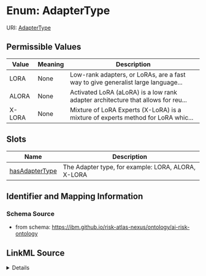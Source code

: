 # Enum: AdapterType



URI: [AdapterType](AdapterType.md)

## Permissible Values

| Value | Meaning | Description |
| --- | --- | --- |
| LORA | None | Low-rank adapters, or LoRAs, are a fast way to give generalist large language... |
| ALORA | None | Activated LoRA (aLoRA) is a low rank adapter architecture that allows for reu... |
| X-LORA | None | Mixture of LoRA Experts (X-LoRA) is a mixture of experts method for LoRA whic... |




## Slots

| Name | Description |
| ---  | --- |
| [hasAdapterType](hasAdapterType.md) | The Adapter type, for example: LORA, ALORA, X-LORA |






## Identifier and Mapping Information







### Schema Source


* from schema: https://ibm.github.io/risk-atlas-nexus/ontology/ai-risk-ontology






## LinkML Source

<details>
```yaml
name: AdapterType
from_schema: https://ibm.github.io/risk-atlas-nexus/ontology/ai-risk-ontology
rank: 1000
permissible_values:
  LORA:
    text: LORA
    description: Low-rank adapters, or LoRAs, are a fast way to give generalist large
      language models targeted knowledge and skills so they can do things like summarize
      IT manuals or rate the accuracy of their own answers. LoRA reduces the number
      of trainable parameters by learning pairs of rank-decompostion matrices while
      freezing the original weights. This vastly reduces the storage requirement for
      large language models adapted to specific tasks and enables efficient task-switching
      during deployment all without introducing inference latency. LoRA also outperforms
      several other adaptation methods including adapter, prefix-tuning, and fine-tuning.
      See arXiv:2106.09685
  ALORA:
    text: ALORA
    description: Activated LoRA (aLoRA) is a low rank adapter architecture that allows
      for reusing existing base model KV cache for more efficient inference, unlike
      standard LoRA models. As a result, aLoRA models can be quickly invoked as-needed
      for specialized tasks during (long) flows where the base model is primarily
      used, avoiding potentially expensive prefill costs in terms of latency, throughput,
      and GPU memory. See arXiv:2504.12397 for further details.
  X-LORA:
    text: X-LORA
    description: Mixture of LoRA Experts (X-LoRA) is a mixture of experts method for
      LoRA which works by using dense or sparse gating to dynamically activate LoRA
      experts.

```
</details>
